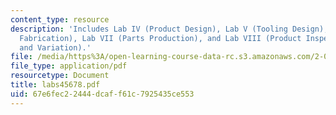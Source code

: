 ```yaml
---
content_type: resource
description: 'Includes Lab IV (Product Design), Lab V (Tooling Design), Lab VI (Tooling
  Fabrication), Lab VII (Parts Production), and Lab VIII (Product Inspection: Quality
  and Variation).'
file: /media/https%3A/open-learning-course-data-rc.s3.amazonaws.com/2-008-design-and-manufacturing-ii-spring-2004/67e6fec22444dcaff61c7925435ce553_labs45678.pdf
file_type: application/pdf
resourcetype: Document
title: labs45678.pdf
uid: 67e6fec2-2444-dcaf-f61c-7925435ce553
---
```

